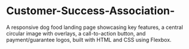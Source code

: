 # Customer-Success-Association-
A responsive dog food landing page showcasing key features, a central circular image with overlays, a call-to-action button, and payment/guarantee logos, built with HTML and CSS using Flexbox.
